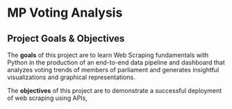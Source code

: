 # MP Voting Analysis
## Project Goals & Objectives
The **goals** of this project are to learn Web Scraping fundamentals with Python in the production of an end-to-end data pipeline and dashboard that analyzes voting trends of members of parliament and generates insightful visualizations and graphical representations.  

The **objectives** of this project are to demonstrate a successful deployment of web scraping using APIs, 
